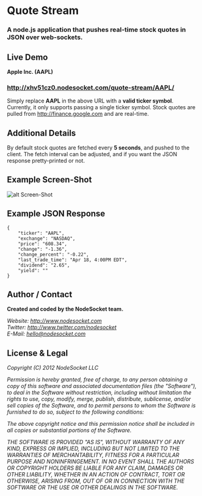# Quote Stream

### A node.js application that pushes real-time stock quotes in JSON over web-sockets.

## Live Demo

**Apple Inc. (AAPL)**
### <http://xhv51cz0.nodesocket.com/quote-stream/AAPL/>

Simply replace **AAPL** in the above URL with a **valid ticker symbol**. Currently, it only supports passing a single ticker symbol. Stock quotes are pulled from <http://finance.google.com> and are real-time.

## Additional Details

By default stock quotes are fetched every **5 seconds**, and pushed to the client. The fetch interval can be adjusted, and if you want the JSON response pretty-printed or not.

## Example Screen-Shot

![alt Screen-Shot](http://i.imgur.com/FgTAW.png "Screen-Shot")

## Example JSON Response

    {
        "ticker": "AAPL",
        "exchange": "NASDAQ",
        "price": "608.34",
        "change": "-1.36",
        "change_percent": "-0.22",
        "last_trade_time": "Apr 18, 4:00PM EDT",
        "dividend": "2.65",
        "yield": ""
    }

## Author / Contact

**Created and coded by the NodeSocket team.**

_Website: <http://www.nodesocket.com>_<br />
_Twitter: <http://www.twitter.com/nodesocket>_<br />
_E-Mail: <hello@nodesocket.com>_

## License & Legal

*Copyright (C) 2012 NodeSocket LLC*

*Permission is hereby granted, free of charge, to any person obtaining a copy of this software and associated documentation files (the "Software"), to deal in the Software without restriction, including without limitation the rights to use, copy, modify, merge, publish, distribute, sublicense, and/or sell copies of the Software, and to permit persons to whom the Software is furnished to do so, subject to the following conditions:*

*The above copyright notice and this permission notice shall be included in all copies or substantial portions of the Software.*

*THE SOFTWARE IS PROVIDED "AS IS", WITHOUT WARRANTY OF ANY KIND, EXPRESS OR IMPLIED, INCLUDING BUT NOT LIMITED TO THE WARRANTIES OF MERCHANTABILITY, FITNESS FOR A PARTICULAR PURPOSE AND NONINFRINGEMENT. IN NO EVENT SHALL THE AUTHORS OR COPYRIGHT HOLDERS BE LIABLE FOR ANY CLAIM, DAMAGES OR OTHER LIABILITY, WHETHER IN AN ACTION OF CONTRACT, TORT OR OTHERWISE, ARISING FROM, OUT OF OR IN CONNECTION WITH THE SOFTWARE OR THE USE OR OTHER DEALINGS IN THE SOFTWARE.*